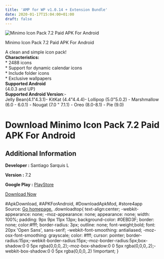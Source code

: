 ```yaml
---
title: 'AMP for WP v1.0.14 + Extension Bundle'
date: 2020-01-17T15:04:00+01:00
draft: false
---
```


![Minimo Icon Pack 7.2 Paid APK For Android](https://i1.wp.com/apkhome.net/wp-content/uploads/2020/01/Minimo-Icon-Pack-7.2-Paid.png "Minimo Icon Pack 7.2 Paid APK For Android")

  

Minimo Icon Pack 7.2 Paid APK For Android

A clean and simple icon pack!  
**Characteristics:**  
\* 2488 icons  
\* Support for dynamic calendar icons  
\* Include folder icons  
\* Exclusive wallpapers  
**Supported Android**  
{4.0.3 and UP}  
**Supported Android Version**:-  
Jelly Bean(4.1"4.3.1)- KitKat (4.4"4.4.4)- Lollipop (5.0"5.0.2) - Marshmallow (6.0 - 6.0.1) - Nougat (7.0 " 7.1.1) - Oreo (8.0-8.1) - Pie (9.0)

Download Minimo Icon Pack 7.2 Paid APK For Android
==================================================

Additional Information
----------------------

**Developer :** Santiago Sarquis L

**Version :** 7.2

**Google Play :** [PlayStore](https://play.google.com/store/apps/details?id=com.santiagosarquis.minimo)

  

[Download Now](https://store4app.co/post/minimo-icon-pack-7-2-paid-apk-for-android_1579270354)

  
#ApkDownload, #APKForAndroid, #DownloadApkMod, #store4app  
Source: [Go homepage.](https://store4app.co/post/minimo-icon-pack-7-2-paid-apk-for-android_1579270354) .downloadtop{ text-align:center; -webkit-appearance: none; -moz-appearance: none; appearance: none; width: 100%; padding: 9px 9px 11px 13px; background-color: #0EBD3F; border: none; color:#fff; border-radius: 3px; outline: none; font-weight;bold; font: 20px 'Open Sans', sans-serif; -webkit-font-smoothing: antialiased; -moz-osx-font-smoothing: grayscale; color: #fff; cursor: pointer; border-radius:15px;-webkit-border-radius:15px;-moz-border-radius:5px;box-shadow:0 0 5px rgba(0,0,0,.2);-moz-box-shadow:0 0 5px rgba(0,0,0,.2);-webkit-box-shadow:0 0 5px rgba(0,0,0,.2) !important; }